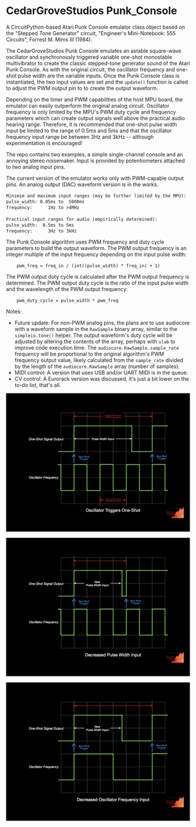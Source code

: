 # CedarGroveStudios Punk_Console
 

A CircuitPython-based Atari Punk Console emulator class object based on the "Stepped Tone Generator" circuit, "Engineer's Mini-Notebook: 555 Circuits", Forrest M. Mims III (1984).

The CedarGroveStudios Punk Console emulates an astable square-wave oscillator and synchronously triggered variable one-shot monostable multivibrator to create the classic stepped-tone generator sound of the Atari Punk Console. As with the original circuit, the oscillator frequency and one-shot pulse width are the variable inputs. Once the Punk Console class is instantiated, the two input values are set and the `update()` function is called to adjust the PWM output pin to to create the output waveform.

Depending on the timer and PWM capabilities of the host MPU board, the emulator can easily outperform the original analog circuit. Oscillator frequency is only limited by the MPU's PWM duty cycle and frequency parameters which can create output signals well above the practical audio hearing range. Therefore, it is recommended that one-shot pulse width input be limited to the range of 0.5ms and 5ms and that the oscillator frequency input range be between 3Hz and 3kHz -- although experimentation is encouraged!

The repo contains two examples, a simple single-channel console and an annoying stereo noisemaker. Input is provided by potentiometers attached to two analog input pins.

The current version of the emulator works only with PWM-capable output pins. An analog output (DAC) waveform version is in the works.

    Minimim and maximum input ranges (may be further limited by the MPU):
    pulse_width: 0.05ms to  5000ms 
    frequency:      1Hz to >4MHz 

    Practical input ranges for audio (empirically determined):
    pulse_width:  0.5ms to 5ms
    frequency:      3Hz to 3kHz


The Punk Console algorithm uses PWM frequency and duty cycle parameters to build the output waveform. The PWM output frequency is an integer multiple of the input frequency depending on the input pulse width:

        pwm_freq = freq_in / (int((pulse_width) * freq_in) + 1)


The PWM output duty cycle is calculated after the PWM output frequency is determined. The PWM output duty cycle is the ratio of the input pulse width and the wavelength of the PWM output frequency:

        pwm_duty_cycle = pulse_width * pwm_freq


Notes:
- Future update: For non-PWM analog pins, the plans are to use audiocore with a waveform sample in the `RawSample` binary array, similar to the `simpleio.tone()` helper. The output waveform's duty cycle will be adjusted by altering the contents of the array, perhaps with `ulab` to improve code execution time. The     `audiocore.RawSample.sample_rate` frequency will be proportional to the original algorithm's PWM frequency output value, likely calculated from the `sample_rate` divided by the length of the `audiocore.RawSample` array (number of samples).
- MIDI control: A version that uses USB and/or UART MIDI is in the queue.
- CV control: A Eurorack version was discussed, it's just a bit lower on the to-do list, that's all.

![Oscillator Triggers One-Shot](https://github.com/CedarGroveStudios/Punk_Console/blob/main/docs/CG_PunkConsole_01.jpeg)

![Pulse Width Input Decreases](https://github.com/CedarGroveStudios/Punk_Console/blob/main/docs/CG_PunkConsole_02.jpeg)

![Oscillator Frequency Input Decreases](https://github.com/CedarGroveStudios/Punk_Console/blob/main/docs/CG_PunkConsole_03.jpeg)
